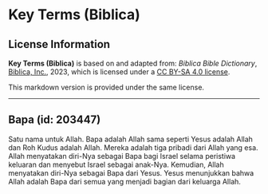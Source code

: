 # Key Terms (Biblica)

## License Information

**Key Terms (Biblica)** is based on and adapted from: _Biblica Bible Dictionary_, [Biblica, Inc.](https://www.biblica.com/), 2023, which is licensed under a [CC BY-SA 4.0 license](https://creativecommons.org/licenses/by-sa/4.0/legalcode.en).

This markdown version is provided under the same license.



--------------------------------

## Bapa (id: 203447)

Satu nama untuk Allah. Bapa adalah Allah sama seperti Yesus adalah Allah dan Roh Kudus adalah Allah. Mereka adalah tiga pribadi dari Allah yang esa. Allah menyatakan diri\-Nya sebagai Bapa bagi Israel selama peristiwa keluaran dan menyebut Israel sebagai anak\-Nya. Kemudian, Allah menyatakan diri\-Nya sebagai Bapa dari Yesus. Yesus menunjukkan bahwa Allah adalah Bapa dari semua yang menjadi bagian dari keluarga Allah. 


